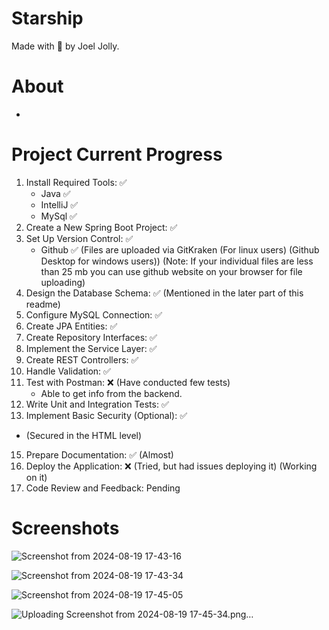 # Starship
Made with 💖 by Joel Jolly.

# About
*

# Project Current Progress
1. Install Required Tools: ✅
   * Java ✅
   * IntelliJ ✅
   * MySql ✅
3. Create a New Spring Boot Project: ✅ 
4. Set Up Version Control: ✅
   * Github ✅ (Files are uploaded via GitKraken (For linux users) (Github Desktop for windows users)) (Note: If your individual files are less than 25 mb you can use github website on your browser for file uploading)
6. Design the Database Schema: ✅  (Mentioned in the later part of this readme)
7. Configure MySQL Connection: ✅ 
8. Create JPA Entities: ✅
9. Create Repository Interfaces: ✅ 
10. Implement the Service Layer: ✅ 
11. Create REST Controllers: ✅ 
12. Handle Validation: ✅ 
13. Test with Postman: ❌ (Have conducted few tests)
    * Able to get info from the backend.
15. Write Unit and Integration Tests: ✅ 
16. Implement Basic Security (Optional): ✅
  * (Secured in the HTML level)
15. Prepare Documentation: ✅ (Almost)
16. Deploy the Application: ❌ (Tried, but had issues deploying it) (Working on it)
17. Code Review and Feedback: Pending

# Screenshots







![Screenshot from 2024-08-19 17-43-16](https://github.com/user-attachments/assets/fec6ee01-64f9-4e95-bd5f-5a4aae36ebcb)




![Screenshot from 2024-08-19 17-43-34](https://github.com/user-attachments/assets/6da30192-618b-4c89-9ca5-c4081d53374a)




![Screenshot from 2024-08-19 17-45-05](https://github.com/user-attachments/assets/60e1220b-f7da-4a8c-8947-0697e90cf73a)




![Uploading Screenshot from 2024-08-19 17-45-34.png…]()


